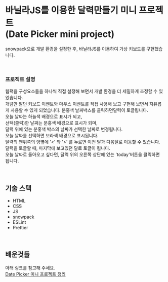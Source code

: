 # 바닐라JS를 이용한 달력만들기 미니 프로젝트 <br />(Date Picker mini project)

snowpack으로 개발 환경을 설정한 후, 바닐라JS를 이용하여 가상 키보드를 구현했습니다.

<br>

### 프로젝트 설명

웹팩을 구성요소들을 하나씩 직접 설정해 보면서 개발 환경을 더 세밀하게 조정할 수 있었습니다.<br /> 개념만 알던 키보드 이벤트와 마우스 이벤트를 직접 사용해 보고 구현해 보면서 자유롭게 사용할 수 있게 되었습니다. 분홍색 날짜박스를 클릭하면달력이 토글됩니다.  
오늘 날짜는 하늘색 배경으로 표시가 되고,  
선택(클릭)한 날짜는 분홍색 배경으로 표시가 되며,  
달력 위에 있는 분홍색 박스의 날짜가 선택한 날짜로 변경됩니다.  
오늘 날짜를 선택하면 보라색 배경으로 표시됩니다.  
달력의 맨위쪽의 양옆에 '<' 와 '>' 를 누르면 이전 달과 다음달로 이동할 수 있습니다.  
달력을 토글할 때, 마지막에 보고있던 달로 토글이 됩니다.  
오늘 날짜로 돌아오고 싶다면, 달력 위의 오른쪽 상단에 있는 'today'버튼을 클릭하면 됩니다.

<br/>

## 기술 스택

- HTML
- CSS
- JS
- snowpack
- ESLint
- Prettier

<br/>

## 배운것들

아래 링크를 참고해 주세요.  
[Date Picker 미니 프로젝트 정리](https://www.notion.so/Date-picker-bf999636c935494493552cb021bf0790)
